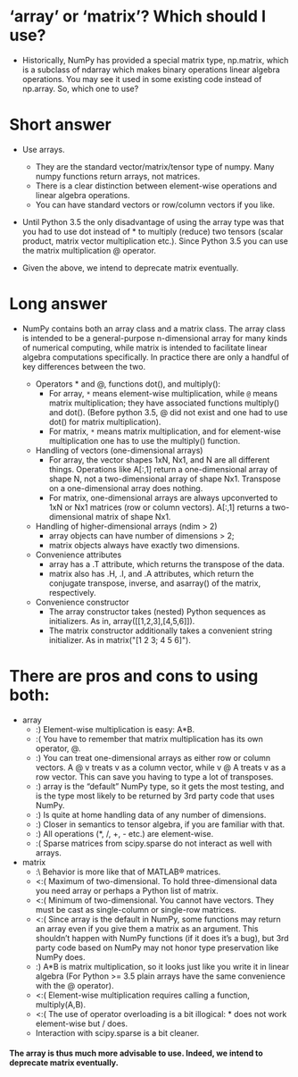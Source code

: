 # ‘array’ or ‘matrix’? Which should I use?
* Historically, NumPy has provided a special matrix type, np.matrix, which is a subclass of ndarray which makes binary operations linear algebra operations. You may see it used in some existing code instead of np.array. So, which one to use?

# Short answer

* Use arrays.

    * They are the standard vector/matrix/tensor type of numpy. Many numpy functions return arrays, not matrices.
    * There is a clear distinction between element-wise operations and linear algebra operations.
    * You can have standard vectors or row/column vectors if you like.
* Until Python 3.5 the only disadvantage of using the array type was that you had to use dot instead of * to multiply (reduce) two tensors (scalar product, matrix vector multiplication etc.). Since Python 3.5 you can use the matrix multiplication @ operator.

* Given the above, we intend to deprecate matrix eventually.

# Long answer

* NumPy contains both an array class and a matrix class. The array class is intended to be a general-purpose n-dimensional array for many kinds of numerical computing, while matrix is intended to facilitate linear algebra computations specifically. In practice there are only a handful of key differences between the two.

    * Operators * and @, functions dot(), and multiply():
        * For array, ``*`` means element-wise multiplication, while ``@`` means matrix multiplication; they have associated functions multiply() and dot(). (Before python 3.5, @ did not exist and one had to use dot() for matrix multiplication).
        * For matrix, ``*`` means matrix multiplication, and for element-wise multiplication one has to use the multiply() function.
    * Handling of vectors (one-dimensional arrays)
        * For array, the vector shapes 1xN, Nx1, and N are all different things. Operations like A[:,1] return a one-dimensional array of shape N, not a two-dimensional array of shape Nx1. Transpose on a one-dimensional array does nothing.
        * For matrix, one-dimensional arrays are always upconverted to 1xN or Nx1 matrices (row or column vectors). A[:,1] returns a two-dimensional matrix of shape Nx1.
    * Handling of higher-dimensional arrays (ndim > 2)
        * array objects can have number of dimensions > 2;
        * matrix objects always have exactly two dimensions.
    * Convenience attributes
        * array has a .T attribute, which returns the transpose of the data.
        * matrix also has .H, .I, and .A attributes, which return the conjugate transpose, inverse, and asarray() of the matrix, respectively.
    * Convenience constructor
        * The array constructor takes (nested) Python sequences as initializers. As in, array([[1,2,3],[4,5,6]]).
        * The matrix constructor additionally takes a convenient string initializer. As in matrix("[1 2 3; 4 5 6]").

# There are pros and cons to using both:

* array
    * :) Element-wise multiplication is easy: A*B.
    * :( You have to remember that matrix multiplication has its own operator, @.
    * :) You can treat one-dimensional arrays as either row or column vectors. A @ v treats v as a column vector, while v @ A treats v as a row vector. This can save you having to type a lot of transposes.
    * :) array is the “default” NumPy type, so it gets the most testing, and is the type most likely to be returned by 3rd party code that uses NumPy.
    * :) Is quite at home handling data of any number of dimensions.
    * :) Closer in semantics to tensor algebra, if you are familiar with that.
    * :) All operations (*, /, +, - etc.) are element-wise.
    * :( Sparse matrices from scipy.sparse do not interact as well with arrays.
* matrix
    * :\\ Behavior is more like that of MATLAB® matrices.
    * <:( Maximum of two-dimensional. To hold three-dimensional data you need array or perhaps a Python list of matrix.
    * <:( Minimum of two-dimensional. You cannot have vectors. They must be cast as single-column or single-row matrices.
    * <:( Since array is the default in NumPy, some functions may return an array even if you give them a matrix as an argument. This shouldn’t happen with NumPy functions (if it does it’s a bug), but 3rd party code based on NumPy may not honor type preservation like NumPy does.
    * :) A*B is matrix multiplication, so it looks just like you write it in linear algebra (For Python >= 3.5 plain arrays have the same convenience with the @ operator).
    * <:( Element-wise multiplication requires calling a function, multiply(A,B).
    * <:( The use of operator overloading is a bit illogical: * does not work element-wise but / does.
    * Interaction with scipy.sparse is a bit cleaner.

#### The array is thus much more advisable to use. Indeed, we intend to deprecate matrix eventually.
